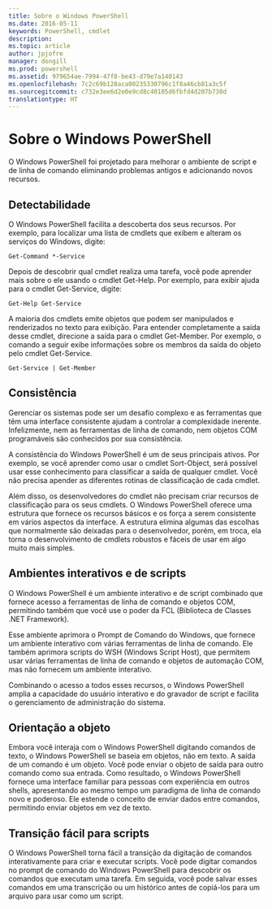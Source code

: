 ```yaml
---
title: Sobre o Windows PowerShell
ms.date: 2016-05-11
keywords: PowerShell, cmdlet
description: 
ms.topic: article
author: jpjofre
manager: dongill
ms.prod: powershell
ms.assetid: 979654ae-7994-47f8-be43-d79e7a140143
ms.openlocfilehash: 7c2c69b128aca00235330796c1f8a46cb81a3c5f
ms.sourcegitcommit: c732e3ee6d2e0e9cd8c40105d6fbfd4d207b730d
translationtype: HT
---
```

# <a name="about-windows-powershell"></a>Sobre o Windows PowerShell
O Windows PowerShell foi projetado para melhorar o ambiente de script e de linha de comando eliminando problemas antigos e adicionando novos recursos.

## <a name="discoverability"></a>Detectabilidade
O Windows PowerShell facilita a descoberta dos seus recursos. Por exemplo, para localizar uma lista de cmdlets que exibem e alteram os serviços do Windows, digite:

```
Get-Command *-Service
```

Depois de descobrir qual cmdlet realiza uma tarefa, você pode aprender mais sobre o ele usando o cmdlet Get-Help. Por exemplo, para exibir ajuda para o cmdlet Get-Service, digite:

```
Get-Help Get-Service
```
A maioria dos cmdlets emite objetos que podem ser manipulados e renderizados no texto para exibição. Para entender completamente a saída desse cmdlet, direcione a saída para o cmdlet Get-Member. Por exemplo, o comando a seguir exibe informações sobre os membros da saída do objeto pelo cmdlet Get-Service.

```
Get-Service | Get-Member
```

## <a name="consistency"></a>Consistência
Gerenciar os sistemas pode ser um desafio complexo e as ferramentas que têm uma interface consistente ajudam a controlar a complexidade inerente. Infelizmente, nem as ferramentas de linha de comando, nem objetos COM programáveis são conhecidos por sua consistência.

A consistência do Windows PowerShell é um de seus principais ativos. Por exemplo, se você aprender como usar o cmdlet Sort-Object, será possível usar esse conhecimento para classificar a saída de qualquer cmdlet. Você não precisa apender as diferentes rotinas de classificação de cada cmdlet.

Além disso, os desenvolvedores do cmdlet não precisam criar recursos de classificação para os seus cmdlets. O Windows PowerShell oferece uma estrutura que fornece os recursos básicos e os força a serem consistente em vários aspectos da interface. A estrutura elimina algumas das escolhas que normalmente são deixadas para o desenvolvedor, porém, em troca, ela torna o desenvolvimento de cmdlets robustos e fáceis de usar em algo muito mais simples.

## <a name="interactive-and-scripting-environments"></a>Ambientes interativos e de scripts
O Windows PowerShell é um ambiente interativo e de script combinado que fornece acesso a ferramentas de linha de comando e objetos COM, permitindo também que você use o poder da FCL (Biblioteca de Classes .NET Framework).

Esse ambiente aprimora o Prompt de Comando do Windows, que fornece um ambiente interativo com várias ferramentas de linha de comando. Ele também aprimora scripts do WSH (Windows Script Host), que permitem usar várias ferramentas de linha de comando e objetos de automação COM, mas não fornecem um ambiente interativo.

Combinando o acesso a todos esses recursos, o Windows PowerShell amplia a capacidade do usuário interativo e do gravador de script e facilita o gerenciamento de administração do sistema.

## <a name="object-orientation"></a>Orientação a objeto
Embora você interaja com o Windows PowerShell digitando comandos de texto, o Windows PowerShell se baseia em objetos, não em texto. A saída de um comando é um objeto. Você pode enviar o objeto de saída para outro comando como sua entrada. Como resultado, o Windows PowerShell fornece uma interface familiar para pessoas com experiência em outros shells, apresentando ao mesmo tempo um paradigma de linha de comando novo e poderoso. Ele estende o conceito de enviar dados entre comandos, permitindo enviar objetos em vez de texto.

## <a name="easy-transition-to-scripting"></a>Transição fácil para scripts
O Windows PowerShell torna fácil a transição da digitação de comandos interativamente para criar e executar scripts. Você pode digitar comandos no prompt de comando do Windows PowerShell para descobrir os comandos que executam uma tarefa. Em seguida, você pode salvar esses comandos em uma transcrição ou um histórico antes de copiá-los para um arquivo para usar como um script.

